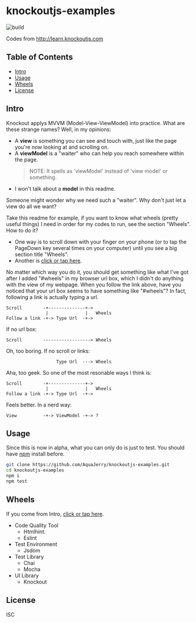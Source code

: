 # knockoutjs-examples
![build](https://travis-ci.org/AquaJerry/knockoutjs-examples.svg?branch=master)

Codes from http://learn.knockoutjs.com

## Table of Contents
- [Intro](#intro)
- [Usage](#usage)
- [Wheels](#wheels)
- [License](#license)

## Intro
Knockout applys MVVM (Model-View-ViewModel) into practice. What are these strange names? Well, in my opinions:
- A __view__ is something you can see and touch with, just like the page you're now looking at and scrolling on.
- A __viewModel__ is a "waiter" who can help you reach somewhere within the page.
  > NOTE: It spells as 'viewModel' instead of 'view model' or something.
- I won't talk about a __model__ in this readme.

Someone might wonder why we need such a "waiter". Why don't just let a view do all we want?

Take this readme for example, if you want to know what wheels (pretty useful things) I need in order for my codes to run, see the section "Wheels". How to do it?
- One way is to scroll down with your finger on your phone (or to tap the PageDown key several times on your computer) until you see a big section title "Wheels".
- Another is [click or tap here](#wheels).

No matter which way you do it, you should get something like what I've got after I added "#wheels" in my browser url box, which I didn't do anything with the view of my webpage. When you follow the link above, have you noticed that your url box seems to have something like "#wheels"? In fact, following a link is actually typing a url.
```
Scroll        -+--------------+->
               |              |   Wheels
Follow a link -+-> Type Url  -+->
```
If no url box:
```
Scroll        ------------------> Wheels
```
Oh, too boring.
If no scroll or links:
```
                   Type Url  ---> Wheels
```
Aha, too geek.
So one of the most resonable ways I think is:
```
Scroll        -+--------------+->
               |              |   Wheels
Follow a link -+-> Type Url  -+->
```
Feels better.
In a nerd way:
```
View          -+-> ViewModel -+-> ?
```

## Usage
Since this is now in alpha, what you can only do is just to test. You should have [npm](https://www.npmjs.com/) install before.
```bash
git clone https://github.com/AquaJerry/knockoutjs-examples.git
cd knockoutjs-examples
npm i
npm test
```

## Wheels
If you come from Intro, [click or tap here](#intro).

- Code Quality Tool
  - Htmlhint.
  - Eslint
- Test Environment
  - Jsdom
- Test Library
  - Chai
  - Mocha
- UI Library
  - Knockout

## License
ISC